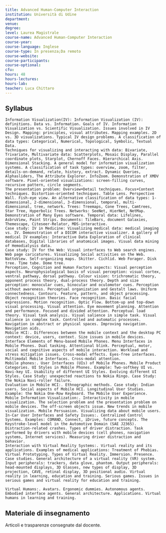 ```yaml
---
title: Advanced Human-Computer Interaction
institution: Università di Udine
department: 
venue: 
degree: 
level: Laurea Magistrale
course-name: Advanced Human-Computer Interaction
course-year: 
course-language: Inglese
course-type: In presenza;Da remoto
course-website: 
course-participants: 
course-optional: 
cfu: 
hours: 48
hours-lectures: 
hours-lab: 
teacher: Luca Chittaro
---
```



 ## Syllabus 

    Information Visualization(IV): Information Visualization (IV): definitions. Data vs. Information. Goals of IV. Information Visualization vs. Scientific Visualization. Issues involved in IV Design. Mapping: principles, visual attributes. Mapping examples. 2D vs. 3D visualizations. Typical IV design problems. A classification of data types: Categorical, Numerical, Topological, Symbolic, Textual Data.
    Techniques for visualizing and interacting with data: Bivariate, Trivariate, Multivariate data: Scatterplots, Mosaic Display, Parallel coordinate plots, Starplot, Chernoff Faces. Hierarchical Axis. Dimensional Stacking. A general model for information visualization systems. A classification of task types: overview, zoom, filter, details-on-demand, relate, history, extract. Dynamic Queries, Alphasliders, The Attribute Explorer. InfoZoom. Demonstration of XMDV software. Pixel-oriented visualizations: screen-filling curves, recursive pattern, circle segments.
    The presentation problem: Overview+Detail techniques. Focus+Context techniques. Distortion-oriented techniques. Table Lens. Perspective Wall. Fish-eye view. An alternative classification of data types: 1-dimensional, 2-dimensional, 3-dimensional, temporal, multi-dimensional, tree, network. Trees: Treemaps, Cone Trees, Camtrees, Star Tree, Hyperbolic Trees. Networks: SeeNet, HierNet, NetMap. Demonstration of Many Eyes software. Temporal data: Lifelines, AsbruView, Paint Strips. Documents: TileBars, document Galaxies, Themescape, Citeseer-Relator, MDS-interactive.
    Case study: IV in Medicine: Visualizing medical data: medical imaging vs. IV. Demonstration of a DICOM interactive visualizer. A gallery of medical IV examples: Interactive Data Exploration of clinical databases, Digital libraries of anatomical images. Visual data mining of Hemodialysis data.
    Case study: IV for the Web: Visual interfaces to Web search engines. Web page caricatures. Visualizing Social activities on the Web. NattoView. Self-organizing maps. Skitter. Cichlid. Web Forager. Disk tree. Time tube. Dome tree.
    Perception, Cognition and Human Factors aspects: Visual perception aspects. Neurophysiological basis of visual perception: visual cortex, ventral pathway, dorsal pathway. Colour vision: trichromatic theory, opponent process theory, dual-process theory. Depth and size perception: monocular cues, binocular and oculomotor cues. Perception without awareness. Perceptual organization and Gestalt laws. Uniform connectedness. Contours. Feature, pattern, and object processing. Object recognition theories. Face recognition. Basic facial expressions. Motion recognition. Optic Flow. Bottom-up and top-down visual processing. Visual attention. Eye movement planning. Attention and performance. Focused and divided attention. Perceptual load theory. Visual task analysis. Visual salience in simple task. Visual salience in complex task. Controlled and automatic processes. Navigation in abstract or physical spaces. Improving navigation. Navigation aids.
    Mobile HCI:. Differences between the mobile context and the desktop PC context: device, users, context. Size issues in mobile devices. Interface Elements of Menu-based Mobile Phones. Menu Interfaces in Mobile Phones. Dual tasking. Attentional blink. Perceptual, motor, social and cognitive aspects of mobile interaction. Workload and stress mitigation issues. Cross-modal effects. Eyes-free interfaces. Multimodal Mobile Interfaces. Cross-modal attention.
    Mobile phones:. User Interfaces (UIs) of Mobile Phones. Mobile Product Categories. UI Styles in Mobile Phones. Example: Two-softkey UI vs. Navi-key UI. Usability of different UI Styles. Evolving different UI Styles. Case Study: unexpected reactions to Nokia Ringo. Case Study: the Nokia Navi-roller failure.
    Evaluation in Mobile HCI:. Ethnographic methods. Case study: Indian users. Social aspects of Mobile HCI. Longitudinal User Studies. Example: the Nokia One-Row Keyboard. The Mobile User Experience.
    Mobile Information Visualization:. Interactivity in mobile visualization. The selection problem and the presentation problem on mobile devices. The off-screen objects issue. New trends in mobile visualization. Mobile Persuasion. Visualizing data about mobile users.
    In-Car User Interfaces and Safety Issues:. Centralized Control Systems. Examples: COMAND, Connect, iDrive, future concepts. The Keystroke-level model in the Automotive Domain (SAE J2365). Distraction-related crashes. Types of driver distraction. Task performed by drivers with mobile devices (cell phones, navigation systems, Internet services). Measuring driver distraction and behavior.
    Interaction with Virtual Reality Systems:. Virtual reality and its applications. Examples of medical applications: Treatment of Phobias. Virtual Prototyping. Types of Virtual Reality. Immersion. Presence. Case studies. General architecture of a virtual reality (VR) system. Input peripherals: trackers, data glove, phantom. Output peripherals: head-mounted displays, 3D Glasses, new types of display, 3D projection, CAVE, retinal display, 3D positional audio. Virtual reality in learning, education and training. Serious games. Issues in serious games and virtual reality for education and training.

    Virtual Humans:. Avatars. Ergonomic dummies. Autonomous agents. Embodied interface agents. General architecture. Applications. Virtual humans in learning and training.


 ## Materiale di insegnamento 
Articoli e trasparenze consegnate dal docente.
